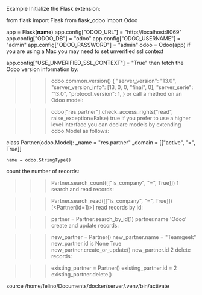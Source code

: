 Example
Initialize the Flask extension:

from flask import Flask
from flask_odoo import Odoo

app = Flask(__name__)
app.config["ODOO_URL"] = "http://localhost:8069"
app.config["ODOO_DB"] = "odoo"
app.config["ODOO_USERNAME"] = "admin"
app.config["ODOO_PASSWORD"] = "admin"
odoo = Odoo(app)
if you are using a Mac you may need to set unverified ssl context

app.config["USE_UNVERIFIED_SSL_CONTEXT"] = "True"
then fetch the Odoo version information by:

>>> odoo.common.version()
{
    "server_version": "13.0",
    "server_version_info": [13, 0, 0, "final", 0],
    "server_serie": "13.0",
    "protocol_version": 1,
}
or call a method on an Odoo model:

>>> odoo["res.partner"].check_access_rights("read", raise_exception=False)
true
If you prefer to use a higher level interface you can declare models by extending odoo.Model as follows:

class Partner(odoo.Model):
    _name = "res.partner"
    _domain = [["active", "=", True]]

    name = odoo.StringType()
count the number of records:

>>> Partner.search_count([["is_company", "=", True]])
1
search and read records:

>>> Partner.search_read([["is_company", "=", True]])
[<Partner(id=1)>]
read records by id:

>>> partner = Partner.search_by_id(1)
>>> partner.name
'Odoo'
create and update records:

>>> new_partner = Partner()
>>> new_partner.name = "Teamgeek"
>>> new_partner.id is None
True
>>> new_partner.create_or_update()
>>> new_partner.id
2
delete records:

>>> existing_partner = Partner()
>>> existing_partner.id = 2
>>> existing_partner.delete()

source /home/felino/Documents/docker/server/.venv/bin/activate